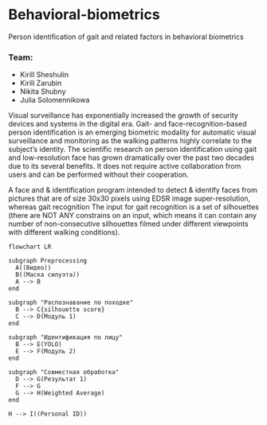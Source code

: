 # Behavioral-biometrics
Person identification of gait and related factors in behavioral biometrics

### Team:
- Kirill Sheshulin
- Kirill Zarubin
- Nikita Shubny
- Julia Solomennikowa

Visual surveillance has exponentially increased the growth of security devices and systems in the digital era. Gait- and face-recognition-based person identification is an emerging biometric modality for automatic visual surveillance and monitoring as the walking patterns highly correlate to the subject’s identity. The scientific research on person identification using gait and low-resolution face has grown dramatically over the past two decades due to its several benefits. It does not require active collaboration from users and can be performed without their cooperation.

A face and & identification program intended to detect & identify faces from pictures that are of size 30x30 pixels using EDSR image super-resolution, whereas gait recognition
The input for gait recognition is a set of silhouettes (there are NOT ANY constrains on an input, which means it can contain any number of non-consecutive silhouettes filmed under different viewpoints with different walking conditions).

```mermaid
flowchart LR

subgraph Preprocessing
  A((Видео))
  B((Маска силуэта))
  A --> B
end

subgraph "Распознавание по походке"
  B --> C{silhouette score}
  C --> D(Модуль 1)
end

subgraph "Идентификация по лицу"
  B --> E(YOLO)
  E --> F(Модуль 2)
end

subgraph "Совместная обработка"
  D --> G(Результат 1)
  F --> G
  G --> H(Weighted Average)
end

H --> I((Personal ID))




